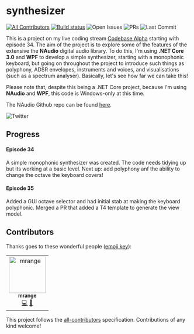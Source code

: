 # synthesizer
[![All Contributors](https://img.shields.io/badge/all_contributors-1-orange.svg?style=flat-square)](#contributors)
[![Build status](https://ci.appveyor.com/api/projects/status/3wbcayq7poqp3k6o/branch/master?svg=true)](https://ci.appveyor.com/project/essenbee/synthesizer/branch/master)
![Open Issues](https://img.shields.io/github/issues/essenbee/synthesizer.svg)
![PRs](https://img.shields.io/github/issues-pr-closed/essenbee/synthesizer.svg)
![Last Commit](https://img.shields.io/github/last-commit/essenbee/synthesizer.svg)

This is a project on my live coding stream [Codebase Alpha](https://twitch.tv/codebasealpha) starting with episode 34. The aim of the project is to explore some of the features of the extensive the **NAudio** digital audio library. To do this, I'm using **.NET Core 3.0** and **WPF** to develop a simple synthesizer, starting with a monophonic keyboard, but going on throughout the project to introduce such things as polyphony, ADSR envelopes, instruments and voices, and visualisations (such as a spectrum analyser). Basically, let's see how far we can take this!

Please note that, despite this being a .NET Core project, because I'm using **NAudio** and **WPF**, this code is Windows-only at this time.

The NAudio Github repo can be found [here](https://github.com/naudio/NAudio).

![Twitter](https://img.shields.io/twitter/follow/codebasealpha.svg?style=social)

## Progress

#### Episode 34

A simple monophonic synthesizer was created. The code needs tidying up but its working at a basic level. Next up: add polyphony anf the ability to change the octave the keyboard covers!

#### Episode 35

Added a GUI octave selector and had initial stab at making the keyboard polyphonic. Merged a PR that added a T4 template to generate the view model.

## Contributors

Thanks goes to these wonderful people ([emoji key](https://allcontributors.org/docs/en/emoji-key)):

<!-- ALL-CONTRIBUTORS-LIST:START - Do not remove or modify this section -->
<!-- prettier-ignore -->
<table><tr><td align="center"><a href="https://github.com/mrange"><img src="https://avatars2.githubusercontent.com/u/2491891?v=4" width="100px;" alt="mrange"/><br /><sub><b>mrange</b></sub></a><br /><a href="https://github.com/essenbee/synthesizer/commits?author=mrange" title="Code">💻</a> <a href="#ideas-mrange" title="Ideas, Planning, & Feedback">🤔</a></td></tr></table>

<!-- ALL-CONTRIBUTORS-LIST:END -->

This project follows the [all-contributors](https://github.com/all-contributors/all-contributors) specification. Contributions of any kind welcome!
